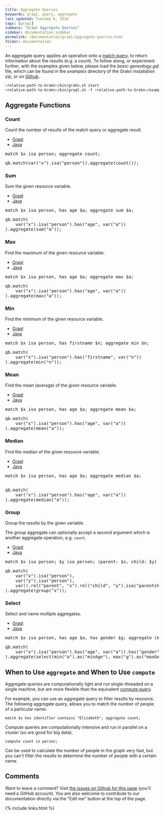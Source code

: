```yaml
---
title: Aggregate Queries
keywords: graql, query, aggregate
last_updated: Tuesday 6, 2016
tags: [graql]
summary: "Graql Aggregate Queries"
sidebar: documentation_sidebar
permalink: /documentation/graql/aggregate-queries.html
folder: documentation
---
```


An aggregate query applies an operation onto a [match query](match-queries.html), to return information about the results (e.g. a count). To follow along, or experiment further, with the examples given below, please load the *basic-genealogy.gql* file, which can be found in the *examples* directory of the Grakn installation zip, or on [Github](https://github.com/graknlabs/grakn/blob/master/grakn-dist/src/examples/basic-genealogy.gql).

```bash
<relative-path-to-Grakn>/bin/grakn.sh start 
<relative-path-to-Grakn>/bin/graql.sh -f <relative-path-to-Grakn>/examples/basic-genealogy.gql
```



## Aggregate Functions

### Count

Count the number of results of the match query or aggregate result.

<ul id="profileTabs" class="nav nav-tabs">
    <li class="active"><a href="#shell1" data-toggle="tab">Graql</a></li>
    <li><a href="#java1" data-toggle="tab">Java</a></li>
</ul>

<div class="tab-content">
<div role="tabpanel" class="tab-pane active" id="shell1">
<pre>
match $x isa person; aggregate count;
</pre>
</div>
<div role="tabpanel" class="tab-pane" id="java1">
<pre>
qb.match(var("x").isa("person")).aggregate(count());
</pre>
</div> <!-- tab-pane -->
</div> <!-- tab-content -->

### Sum

Sum the given resource variable.

<ul id="profileTabs" class="nav nav-tabs">
    <li class="active"><a href="#shell2" data-toggle="tab">Graql</a></li>
    <li><a href="#java2" data-toggle="tab">Java</a></li>
</ul>

<div class="tab-content">
<div role="tabpanel" class="tab-pane active" id="shell2">
<pre>
match $x isa person, has age $a; aggregate sum $a;
</pre>
</div>
<div role="tabpanel" class="tab-pane" id="java2">
<pre>
qb.match(
    var("x").isa("person").has("age", var("a"))
).aggregate(sum("a"));
</pre>
</div> <!-- tab-pane -->
</div> <!-- tab-content -->

### Max

Find the maximum of the given resource variable.

<ul id="profileTabs" class="nav nav-tabs">
    <li class="active"><a href="#shell3" data-toggle="tab">Graql</a></li>
    <li><a href="#java3" data-toggle="tab">Java</a></li>
</ul>

<div class="tab-content">
<div role="tabpanel" class="tab-pane active" id="shell3">
<pre>
match $x isa person, has age $a; aggregate max $a;
</pre>
</div>
<div role="tabpanel" class="tab-pane" id="java3">
<pre>
qb.match(
    var("x").isa("person").has("age", var("a"))
).aggregate(max("a"));
</pre>
</div> <!-- tab-pane -->
</div> <!-- tab-content -->

### Min

Find the minimum of the given resource variable.

<ul id="profileTabs" class="nav nav-tabs">
    <li class="active"><a href="#shell4" data-toggle="tab">Graql</a></li>
    <li><a href="#java4" data-toggle="tab">Java</a></li>
</ul>

<div class="tab-content">
<div role="tabpanel" class="tab-pane active" id="shell4">
<pre>
match $x isa person, has firstname $n; aggregate min $n;
</pre>
</div>
<div role="tabpanel" class="tab-pane" id="java4">
<pre>
qb.match(
    var("x").isa("person").has("firstname", var("n"))
).aggregate(min("n"));
</pre>
</div> <!-- tab-pane -->
</div> <!-- tab-content -->

### Mean

Find the mean (average) of the given resource variable.

<ul id="profileTabs" class="nav nav-tabs">
    <li class="active"><a href="#shell5" data-toggle="tab">Graql</a></li>
    <li><a href="#java5" data-toggle="tab">Java</a></li>
</ul>

<div class="tab-content">
<div role="tabpanel" class="tab-pane active" id="shell5">
<pre>
match $x isa person, has age $a; aggregate mean $a;
</pre>
</div>
<div role="tabpanel" class="tab-pane" id="java5">
<pre>
qb.match(
    var("x").isa("person").has("age", var("a"))
).aggregate(mean("a"));
</pre>
</div> <!-- tab-pane -->
</div> <!-- tab-content -->

### Median

Find the median of the given resource variable.

<ul id="profileTabs" class="nav nav-tabs">
    <li class="active"><a href="#shell6" data-toggle="tab">Graql</a></li>
    <li><a href="#java6" data-toggle="tab">Java</a></li>
</ul>

<div class="tab-content">
<div role="tabpanel" class="tab-pane active" id="shell6">
<pre>
match $x isa person, has age $a; aggregate median $a;

</pre>
</div>
<div role="tabpanel" class="tab-pane" id="java6">
<pre>
qb.match(
    var("x").isa("person").has("age", var("a"))
).aggregate(median("a"));
</pre>
</div> <!-- tab-pane -->
</div> <!-- tab-content -->

### Group

Group the results by the given variable.

The group aggregate can optionally accept a second argument which is another 
aggregate operation, e.g. `count`.

<ul id="profileTabs" class="nav nav-tabs">
    <li class="active"><a href="#shell7" data-toggle="tab">Graql</a></li>
    <li><a href="#java7" data-toggle="tab">Java</a></li>
</ul>

<div class="tab-content">
<div role="tabpanel" class="tab-pane active" id="shell7">
<pre>
match $x isa person; $y isa person; (parent: $x, child: $y) isa parentship; aggregate group $x;
</pre>
</div>
<div role="tabpanel" class="tab-pane" id="java7">
<pre>
qb.match(
    var("x").isa("person"),
    var("y").isa("person"),
    var().rel("parent", "x").rel("child", "y").isa("parentship")
).aggregate(group("x"));
</pre>
</div> <!-- tab-pane -->
</div> <!-- tab-content -->

### Select

Select and name multiple aggregates.

<ul id="profileTabs" class="nav nav-tabs">
    <li class="active"><a href="#shell8" data-toggle="tab">Graql</a></li>
    <li><a href="#java8" data-toggle="tab">Java</a></li>
</ul>

<div class="tab-content">
<div role="tabpanel" class="tab-pane active" id="shell8">
<pre>
match $x isa person, has age $a, has gender $g; aggregate (min $a as minAge, max $g as maxGender);
</pre>
</div>
<div role="tabpanel" class="tab-pane" id="java8">
<pre>
qb.match(
    var("x").isa("person").has("age", var("a")).has("gender", var("g")),
).aggregate(select(min("a").as("minAge"), max("g").as("maxGender")));
</pre>
</div> <!-- tab-pane -->
</div> <!-- tab-content -->

## When to Use `aggregate` and When to Use `compute`

Aggregate queries are computationally light and run single-threaded on a single machine, but are more flexible than the equivalent [compute query](./compute-queries.html).

For example, you can use an aggregate query to filter results by resource. The following  aggregate query, allows you to match the number of people of a particular name:

```graql
match $x has identifier contains "Elizabeth"; aggregate count;
```

Compute queries are computationally intensive and run in parallel on a cluster (so are good for big data).

```graql
compute count in person;
```

Can be used to calculate the number of people in the graph very fast, but you can't filter the results to determine the number of people with a certain name.

## Comments
Want to leave a comment? Visit <a href="https://github.com/graknlabs/docs/issues/42" target="_blank">the issues on Github for this page</a> (you'll need a GitHub account). You are also welcome to contribute to our documentation directly via the "Edit me" button at the top of the page.


{% include links.html %}


